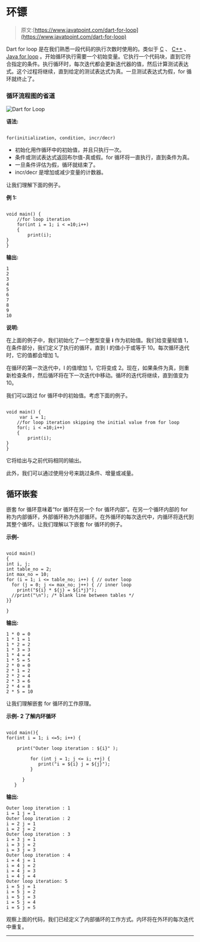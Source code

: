 # 环镖

> 原文:[https://www.javatpoint.com/dart-for-loop](https://www.javatpoint.com/dart-for-loop)

Dart for loop 是在我们熟悉一段代码的执行次数时使用的。类似于 [C](https://www.javatpoint.com/c-programming-language-tutorial) 、 [C++](https://www.javatpoint.com/cpp-tutorial) 、 [Java for loop](https://www.javatpoint.com/java-for-loop) 。开始循环执行需要一个初始变量。它执行一个代码块，直到它符合指定的条件。执行循环时，每次迭代都会更新迭代器的值，然后计算测试表达式。这个过程将继续，直到给定的测试表达式为真。一旦测试表达式为假，for 循环就终止了。

### 循环流程图的省道

![Dart for Loop](../Images/23cf8d0e21938e001fb475a9194172b1.png)

**语法:**

```

for(initialization, condition, incr/decr)

```

*   初始化用作循环中的初始值，并且只执行一次。
*   条件或测试表达式返回布尔值-真或假。for 循环将一直执行，直到条件为真。
*   一旦条件评估为假，循环就结束了。
*   incr/decr 是增加或减少变量的计数器。

让我们理解下面的例子。

**例 1:**

```

void main() {
    //for loop iteration 
    for(int i = 1; i < =10;i++)
    {
        print(i);
}
}

```

**输出:**

```
1
2
3
4
5
6
7
8
9
10

```

**说明:**

在上面的例子中，我们初始化了一个整型变量 **i** 作为初始值。我们给变量赋值 1，在条件部分，我们定义了执行的循环，直到 I 的值小于或等于 10。每次循环迭代时，它的值都会增加 1。

在循环的第一次迭代中，I 的值增加 1，它将变成 2。现在，如果条件为真，则重新检查条件，然后循环将在下一次迭代中移动。循环的迭代将继续，直到值变为 10。

我们可以跳过 for 循环中的初始值。考虑下面的例子。

```

void main() {
     var i = 1;
    //for loop iteration skipping the initial value from for loop
    for(; i < =10;i++)
    {
        print(i);
}
}

```

它将给出与之前代码相同的输出。

此外，我们可以通过使用分号来跳过条件、增量或减量。

## 循环嵌套

嵌套 for 循环意味着“for 循环在另一个 for 循环内部”。在另一个循环内部的 for 称为内部循环，外部循环称为外部循环。在外循环的每次迭代中，内循环将迭代到其整个循环。让我们理解以下嵌套 for 循环的例子。

**示例-**

```

void main() 
{
int i, j;
int table_no = 2;
int max_no = 10;
for (i = 1; i <= table_no; i++) { // outer loop
  for (j = 0; j <= max_no; j++) { // inner loop
    print("${i} * ${j} = ${i*j}");
  //print("\n"); /* blank line between tables */
}}

}

```

**输出:**

```
1 * 0 = 0
1 * 1 = 1
1 * 2 = 2
1 * 3 = 3
1 * 4 = 4
1 * 5 = 5
2 * 0 = 0
2 * 1 = 2
2 * 2 = 4
2 * 3 = 6
2 * 4 = 8
2 * 5 = 10

```

让我们理解嵌套 for 循环的工作原理。

**示例- 2 了解内环循环**

```

void main(){
for(int i = 1; i <=5; i++) {

    print("Outer loop iteration : ${i}" );

         for (int j = 1; j <= i; ++j) {
            print("i = ${i} j = ${j}");
         }

      }
   }

```

**输出:**

```
Outer loop iteration : 1
i = 1 j = 1
Outer loop iteration : 2
i = 2 j = 1
i = 2 j = 2
Outer loop iteration : 3
i = 3 j = 1
i = 3 j = 2
i = 3 j = 3
Outer loop iteration : 4
i = 4 j = 1
i = 4 j = 2
i = 4 j = 3
i = 4 j = 4
Outer loop iteration: 5
i = 5 j = 1
i = 5 j = 2
i = 5 j = 3
i = 5 j = 4
i = 5 j = 5

```

观察上面的代码，我们已经定义了内部循环的工作方式。内环将在外环的每次迭代中重复。

* * *
